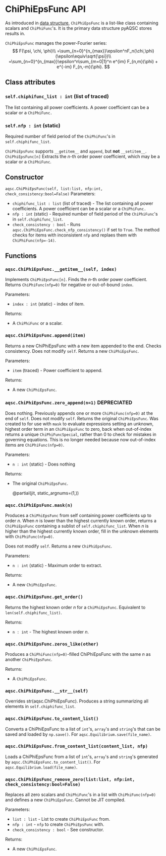 # ChiPhiEpsFunc API

As introduced in [data structure](data-structure.md), `ChiPhiEpsFunc` is a list-like class containing scalars and `ChiPhiFunc`'s. It is the primary data structure pyAQSC stores results in. 

`ChiPhiEpsFunc` manages the power-Fourier series:
$$
F(\psi, \chi, \phi)\\
=\sum_{n=0}^{n_{max}}\epsilon^nF_n(\chi,\phi) (\epsilon\equiv\sqrt{\psi})\\
=\sum_{n=0}^{n_{max}}\epsilon^n\sum_{m=0|1}^n e^{im} F_{n,m}(\phi) + e^{-im} F_{n,-m}(\phi).
$$

## Class attributes
### `self.chiphifunc_list : int` (list of traced)
The list containing all power coefficients. A power coefficient can be a scalar or a `ChiPhiFunc.`
### `self.nfp : int` (static)
Required number of field period of the `ChiPhiFunc`'s in `self.chiphifunc_list`.

`ChiPhiEpsFunc` supports `__getitem__` and `append`, but **not** `__setitem__`. `ChiPhiEpsFunc[n]` Extracts the $n$-th order power coefficient, which may be a scalar or a `ChiPhiFunc`.

## Constructor
`aqsc.ChiPhiEpsFunc(self, list:list, nfp:int, check_consistency:bool=False)`
Parameters:
- `chiphifunc_list : list` (list of traced) - The list containing all power coefficients. A power coefficient can be a scalar or a `ChiPhiFunc.`
- `nfp : int` (static) - Required number of field period of the `ChiPhiFunc`'s in `self.chiphifunc_list`.
- `check_consistency : bool` - Runs `aqsc.ChiPhiEpsFunc.check_nfp_consistency()` if set to `True`. The method checks for items with inconsistent `nfp` and replaes them with `ChiPhiFunc(nfp=-14)`.

## Functions

### `aqsc.ChiPhiEpsFunc.__getitem__(self, index)`

Implements `ChiPhiEpsFunc[n]`. Finds the $n$-th order power coefficient. Returns `ChiPhiFunc(nfp=0)` for negative or out-of-bound `index`.

Parameters:
- `index : int` (static) - index of item. 

Returns:
- A `ChiPhiFunc` or a scalar.

### `aqsc.ChiPhiEpsFunc.append(item)`
Returns a new ChiPhiEpsFunc with a new item appended to the end. Checks consistency. Does not modify `self`. Returns a new `ChiPhiEpsFunc`.

Parameters:
- `item` (traced) - Power coefficient to append.

Returns: 
- A new `ChiPhiEpsFunc`.

        
### `aqsc.ChiPhiEpsFunc.zero_append(n=1)` **DEPRECIATED**
Does nothing. Previously appends one or more `ChiPhiFunc(nfp=0)` at the end of `self`. Does not modify `self`. Returns the original `ChiPhiEpsFunc`. Was created to for use with `mask` to evaluate expressions setting an unknown, highest order term in an `ChiPhiEpsFunc` to zero, back when out-of-index returns a unique `ChiPhiFuncSpecial`, rather than 0 to check for mistakes in governing equations. This is no longer needed because now out-of-index items are `ChiPhiFunc(nfp=0)`.

Parameters:
- `n : int` (static) - Does nothing

Returns: 
- The original `ChiPhiEpsFunc`.

    @partial(jit, static_argnums=(1,))
### `aqsc.ChiPhiEpsFunc.mask(n)`
Produces a `ChiPhiEpsFunc` from self containing power coefficients up to order $n$. When $n$ is lower than the highest currently known order, returns a `ChiPhiEpsFunc` containing a sublist of `self.chiphifunc_list`. When $n$ is higher than the highest currently known order, fill in the unknown elements with `ChiPhiFunc(nfp=0)`. 

Does not modify `self`. Returns a new `ChiPhiEpsFunc`.

Parameters:
- `n : int` (static) - Maximum order to extract.

Returns: 
- A new `ChiPhiEpsFunc`.

### `aqsc.ChiPhiEpsFunc.get_order()`
Returns the highest known order $n$ for a `ChiPhiEpsFunc`. Equivalent to `len(self.chiphifunc_list)`.

Returns:
- `n : int` - The highest known order $n$.

### `aqsc.ChiPhiEpsFunc.zeros_like(other)`
Produces a `ChiPhiFunc(nfp=0)`-filled ChiPhiEpsFunc with the same $n$ as another `ChiPhiEpsFunc`.

Returns:
- A `ChiPhiEpsFunc`.

### `aqsc.ChiPhiEpsFunc.__str__(self)`
Overrides str(aqsc.ChiPhiEpsFunc). Produces a string summarizing all elements in `self.chiphifunc_list`.

### `aqsc.ChiPhiEpsFunc.to_content_list()`
Converts a ChiPhiEpsFunc to a list of `int`'s, `array`'s and `string`'s that can be saved and loaded by `np.save()`. For `aqsc.Equilibrium.save(file_name)`.

### `aqsc.ChiPhiEpsFunc.from_content_list(content_list, nfp)` 
Loads a ChiPhiEpsFunc from a list of `int`'s, `array`'s and `string`'s generated by `aqsc.ChiPhiEpsFunc.to_content_list()`. For `aqsc.Equilibrium.load(file_name)`.

### `aqsc.ChiPhiEpsFunc_remove_zero(list:list, nfp:int, check_consistency:bool=False)`
Replaces all zero scalars and `ChiPhiFunc`'s in a list with `ChiPhiFunc(nfp=0)` and defines a new `ChiPhiEpsFunc`. Cannot be JIT compiled.

Parameters:
- `list : list` - List to create `ChiPhiEpsFunc` from.
- `nfp : int` - `nfp` to create `ChiPhiEpsFunc` with.
- `check_consistency : bool` - See constructor.

Returns: 
- A new `ChiPhiEpsFunc`.